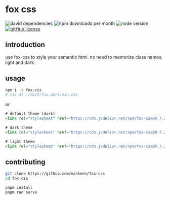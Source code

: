 # fox css

![david dependencies](https://img.shields.io/david/eankeen/fox-css)
![npm downloads per month](https://img.shields.io/npm/dm/fox-css)
![node version](https://img.shields.io/node/v/fox-css.svg)
[![gitHub license](https://img.shields.io/github/license/eankeen/fox-css)](https://github.com/eankeen/fox-css/blob/dev/license)

## introduction

use fox-css to style your semantic html. no need to memorize class names. light and dark.

## usage

```sh
npm i -S fox-css
# css at ./dist/fox.dark.min.css
```

or

```html
# default theme (dark)
<link rel="stylesheet" href="https://cdn.jsdelivr.net/npm/fox-css@0.7.2/dist/fox.min.css" integrity="sha256-7T0lIk+UaJ61eebH19XvYjHQIVtsxadCobuwf9mEFiY=" crossorigin="anonymous">

# dark theme
<link rel="stylesheet" href="https://cdn.jsdelivr.net/npm/fox-css@0.7.2/dist/fox.dark.min.css" integrity="sha256-7T0lIk+UaJ61eebH19XvYjHQIVtsxadCobuwf9mEFiY=" crossorigin="anonymous">

# light theme
<link rel="stylesheet" href="https://cdn.jsdelivr.net/npm/fox-css@0.7.2/dist/fox.light.min.css" integrity="sha256-IMm6Fro5U54vHv0T+uNm3Wx6jI52wHO3HMIA9L0aJtY=" crossorigin="anonymous">
```

## contributing

```sh
git clone https://github.com/eankeen/fox-css
cd fox-css

pnpm install
pnpm run serve
```
